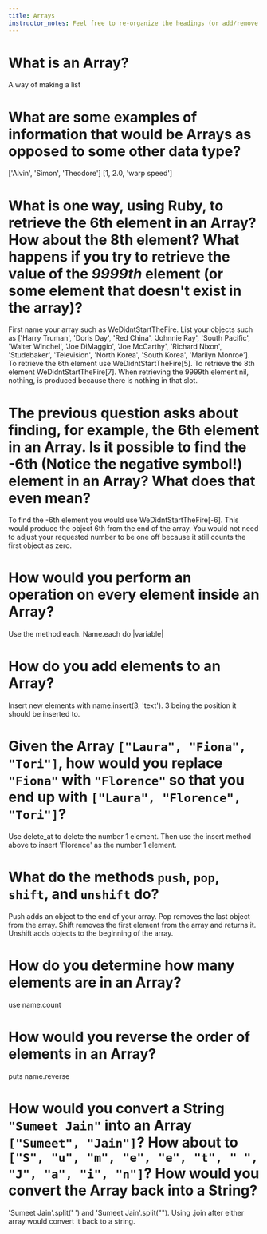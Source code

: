 ```yaml
---
title: Arrays
instructor_notes: Feel free to re-organize the headings (or add/remove headings) below. We included the headings for your benefit, but it's 100% fine if you want to write your responses in some different structure.
---
```


# What is an Array?

A way of making a list

# What are some examples of information that would be Arrays as opposed to some other data type?

['Alvin', 'Simon', 'Theodore'] [1, 2.0, 'warp speed']

# What is one way, using Ruby, to retrieve the 6th element in an Array? How about the 8th element? What happens if you try to retrieve the value of the _9999th_ element (or some element that doesn't exist in the array)?

First name your array such as WeDidntStartTheFire. List your objects such as ['Harry Truman', 'Doris Day', 'Red China', 'Johnnie Ray', 'South Pacific', 'Walter Winchel', 'Joe DiMaggio', 'Joe McCarthy', 'Richard Nixon', 'Studebaker', 'Television', 'North Korea', 'South Korea', 'Marilyn Monroe'].
To retrieve the 6th element use WeDidntStartTheFire[5]. To retrieve the 8th element WeDidntStartTheFire[7]. When retrieving the 9999th element nil, nothing, is produced because there is nothing in that slot.

# The previous question asks about finding, for example, the 6th element in an Array. Is it possible to find the **-6th** (Notice the negative symbol!) element in an Array? What does that even mean?

To find the -6th element you would use WeDidntStartTheFire[-6].  This would produce the object 6th from the end of the array.  You would not need to adjust your requested number to be one off because it still counts the first object as zero.

# How would you perform an operation on every element inside an Array?

Use the method each. Name.each do |variable|

# How do you add elements to an Array?

Insert new elements with name.insert(3, 'text'). 3 being the position it should be inserted to.

# Given the Array `["Laura", "Fiona", "Tori"]`, how would you replace `"Fiona"` with `"Florence"` so that you end up with `["Laura", "Florence", "Tori"]`?

Use delete_at to delete the number 1 element. Then use the insert method above to insert 'Florence' as the number 1 element.

# What do the methods `push`, `pop`, `shift`, and `unshift` do?

Push adds an object to the end of your array. Pop removes the last object from the array. Shift removes the first element from the array and returns it. Unshift adds objects to the beginning of the array.

# How do you determine how many elements are in an Array?

use name.count

# How would you reverse the order of elements in an Array?

puts name.reverse

# How would you convert a String `"Sumeet Jain"` into an Array `["Sumeet", "Jain"]`? How about to `["S", "u", "m", "e", "e", "t", " ", "J", "a", "i", "n"]`? How would you convert the Array back into a String?

'Sumeet Jain'.split(' ') and 'Sumeet Jain'.split("").   Using .join after either array would convert it back to a string.